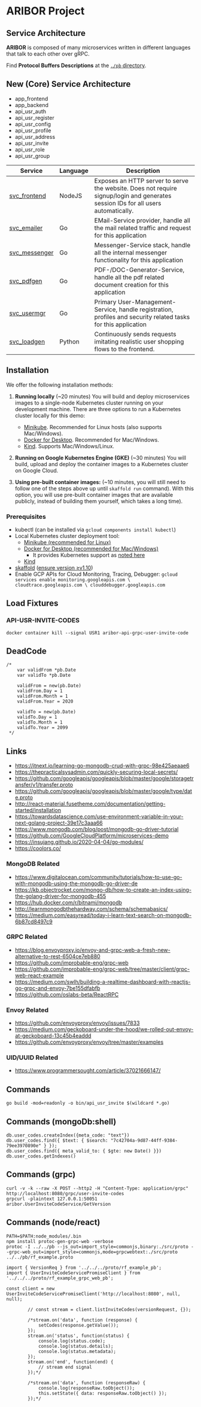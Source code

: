 # ARIBOR Project

## Service Architecture

**ARIBOR** is composed of many microservices written in different languages that talk to each other over gRPC.

Find **Protocol Buffers Descriptions** at the [`./pb` directory](./pb).

## New (Core) Service Architecture

* app_frontend
* app_backend
* api_usr_auth
* api_usr_register
* api_usr_config
* api_usr_profile
* api_usr_address
* api_usr_invite
* api_usr_role
* api_usr_group


| Service                                              | Language      | Description                                                                                                                       |
| ---------------------------------------------------- | ------------- | --------------------------------------------------------------------------------------------------------------------------------- |
| [svc_frontend](./src/frontend)                       | NodeJS        | Exposes an HTTP server to serve the website. Does not require signup/login and generates session IDs for all users automatically. |
| [svc_emailer](./src/svc_emailer)                     | Go            | EMail-Service provider, handle all the mail related traffic and request for this application                                      |
| [svc_messenger](./src/svc_messenger)                 | Go            | Messenger-Service stack, handle all the internal messenger functionality for this application                                     |
| [svc_pdfgen](./src/svc_pdfgen)                       | Go            | PDF-/DOC-Generator-Service, handle all the pdf related document creation for this application                                     |
| [svc_usermgr](./src/svc_usermgr)                     | Go            | Primary User-Management-Service, handle registration, profiles and security related tasks for this application                    |
| [svc_loadgen](./src/shippingservice)                 | Python        | Continuously sends requests imitating realistic user shopping flows to the frontend.                                              |

## Installation

We offer the following installation methods:

1. **Running locally** (~20 minutes) You will build
   and deploy microservices images to a single-node Kubernetes cluster running
   on your development machine. There are three options to run a Kubernetes
   cluster locally for this demo:
   - [Minikube](https://github.com/kubernetes/minikube). Recommended for
     Linux hosts (also supports Mac/Windows).
   - [Docker for Desktop](https://www.docker.com/products/docker-desktop).
     Recommended for Mac/Windows.
   - [Kind](https://kind.sigs.k8s.io). Supports Mac/Windows/Linux.

1. **Running on Google Kubernetes Engine (GKE)** (~30 minutes) You will build,
   upload and deploy the container images to a Kubernetes cluster on Google
   Cloud.

1. **Using pre-built container images:** (~10 minutes, you will still need to
   follow one of the steps above up until `skaffold run` command). With this
   option, you will use pre-built container images that are available publicly,
   instead of building them yourself, which takes a long time).

### Prerequisites

   - kubectl (can be installed via `gcloud components install kubectl`)
   - Local Kubernetes cluster deployment tool:
        - [Minikube (recommended for
         Linux)](https://kubernetes.io/docs/setup/minikube/)
        - [Docker for Desktop (recommended for Mac/Windows)](https://www.docker.com/products/docker-desktop)
          - It provides Kubernetes support as [noted
     here](https://docs.docker.com/docker-for-mac/kubernetes/)
        - [Kind](https://github.com/kubernetes-sigs/kind)
   - [skaffold]( https://skaffold.dev/docs/install/) ([ensure version ≥v1.10](https://github.com/GoogleContainerTools/skaffold/releases))
   - Enable GCP APIs for Cloud Monitoring, Tracing, Debugger:
    ```
    gcloud services enable monitoring.googleapis.com \
      cloudtrace.googleapis.com \
      clouddebugger.googleapis.com
    ```
## Load Fixtures

### API-USR-INVITE-CODES
```
docker container kill --signal USR1 aribor-api-grpc-user-invite-code
```

## DeadCode
```
/*
	var validFrom *pb.Date
	var validTo *pb.Date

	validFrom = new(pb.Date)
	validFrom.Day = 1
	validFrom.Month = 1
	validFrom.Year = 2020

	validTo = new(pb.Date)
	validTo.Day = 1
	validTo.Month = 1
	validTo.Year = 2099
 */
```

## Links

- https://itnext.io/learning-go-mongodb-crud-with-grpc-98e425aeaae6
- https://thepracticalsysadmin.com/quickly-securing-local-secrets/
- https://github.com/googleapis/googleapis/blob/master/google/storagetransfer/v1/transfer.proto
- https://github.com/googleapis/googleapis/blob/master/google/type/date.proto
- http://react-material.fusetheme.com/documentation/getting-started/installation
- https://towardsdatascience.com/use-environment-variable-in-your-next-golang-project-39e17c3aaa66
- https://www.mongodb.com/blog/post/mongodb-go-driver-tutorial
- https://github.com/GoogleCloudPlatform/microservices-demo
- https://insujang.github.io/2020-04-04/go-modules/
- https://coolors.co/

### MongoDB Related

- https://www.digitalocean.com/community/tutorials/how-to-use-go-with-mongodb-using-the-mongodb-go-driver-de
- https://kb.objectrocket.com/mongo-db/how-to-create-an-index-using-the-golang-driver-for-mongodb-455
- https://hub.docker.com/r/bitnami/mongodb
- http://learnmongodbthehardway.com/schema/schemabasics/
- https://medium.com/easyread/today-i-learn-text-search-on-mongodb-6b87cd8497c9

### GRPC Related

- https://blog.envoyproxy.io/envoy-and-grpc-web-a-fresh-new-alternative-to-rest-6504ce7eb880
- https://github.com/improbable-eng/grpc-web
- https://github.com/improbable-eng/grpc-web/tree/master/client/grpc-web-react-example
- https://medium.com/swlh/building-a-realtime-dashboard-with-reactjs-go-grpc-and-envoy-7be155dfabfb
- https://github.com/oslabs-beta/ReactRPC

### Envoy Related

- https://github.com/envoyproxy/envoy/issues/7833
- https://medium.com/geckoboard-under-the-hood/we-rolled-out-envoy-at-geckoboard-13c45b4eaddd
- https://github.com/envoyproxy/envoy/tree/master/examples

### UID/UUID Related

- https://www.programmersought.com/article/37021666147/

## Commands
```
go build -mod=readonly -o bin/api_usr_invite $(wildcard *.go)
```

## Commands (mongoDb:shell)
```
db.user_codes.createIndex({meta_code: "text"})
db.user_codes.find({ $text: { $search: "7c42704a-9d87-44ff-9384-79ee3970890e" } });
db.user_codes.find({ meta_valid_to: { $gte: new Date() }})
db.user_codes.getIndexes()
```

## Commands (grpc)
```
curl -v -k --raw -X POST --http2 -H "Content-Type: application/grpc" http://localhost:8080/grpc/user-invite-codes
grpcurl -plaintext 127.0.0.1:50051 aribor.UserInviteCodeService/GetVersion
```

## Commands (node/react)
```
PATH=$PATH:node_modules/.bin
npm install protoc-gen-grpc-web -verbose
protoc -I ../../pb --js_out=import_style=commonjs,binary:./src/proto --grpc-web_out=import_style=commonjs,mode=grpcwebtext:./src/proto ../../pb/rf_example.proto
```

```
import { VersionReq } from '../../../proto/rf_example_pb';
import { UserInviteCodeServicePromiseClient } from '../../../proto/rf_example_grpc_web_pb';

const client = new UserInviteCodeServicePromiseClient('http://localhost:8080', null, null);

		// const stream = client.listInviteCodes(versionRequest, {});

		/*stream.on('data', function (response) {
			setCodes(response.getValue());
		});
		stream.on('status', function(status) {
			console.log(status.code);
			console.log(status.details);
			console.log(status.metadata);
		});
		stream.on('end', function(end) {
			// stream end signal
		});*/
```

```
		/*stream.on('data', function (responseRaw) {
			console.log(responseRaw.toObject());
			this.setState({ data: responseRaw.toObject() });
		});*/
```